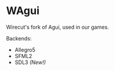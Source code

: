WAgui
====

Wirecut's fork of Agui, used in our games.

Backends:
 - Allegro5
 - SFML2
 - SDL3 *(New!)*
